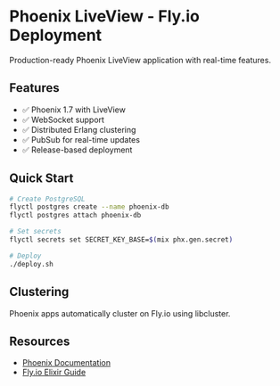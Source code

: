 # Phoenix LiveView - Fly.io Deployment

Production-ready Phoenix LiveView application with real-time features.

## Features
- ✅ Phoenix 1.7 with LiveView
- ✅ WebSocket support
- ✅ Distributed Erlang clustering
- ✅ PubSub for real-time updates
- ✅ Release-based deployment

## Quick Start

```bash
# Create PostgreSQL
flyctl postgres create --name phoenix-db
flyctl postgres attach phoenix-db

# Set secrets
flyctl secrets set SECRET_KEY_BASE=$(mix phx.gen.secret)

# Deploy
./deploy.sh
```

## Clustering

Phoenix apps automatically cluster on Fly.io using libcluster.

## Resources
- [Phoenix Documentation](https://hexdocs.pm/phoenix/)
- [Fly.io Elixir Guide](https://fly.io/docs/languages-and-frameworks/elixir/)
